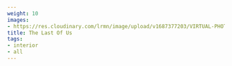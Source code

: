 ```yaml
---
weight: 10
images:
- https://res.cloudinary.com/lrmn/image/upload/v1687377203/VIRTUAL-PHOTOGRAPHY/thelastofuspart1/tlou1_5_nzyftq.jpg
title: The Last Of Us
tags:
- interior
- all
---
```

